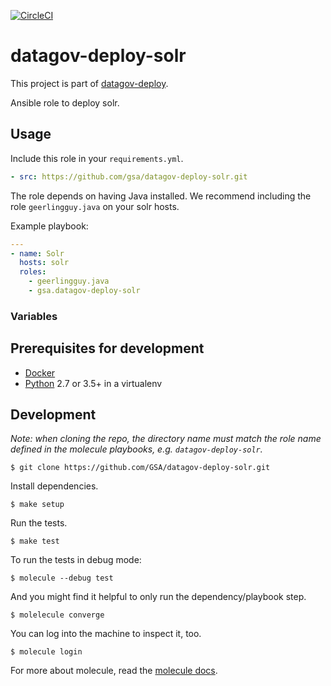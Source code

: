 [![CircleCI](https://circleci.com/gh/GSA/datagov-deploy-solr.svg?style=svg)](https://circleci.com/gh/GSA/datagov-deploy-solr)

# datagov-deploy-solr

This project is part of [datagov-deploy](https://github.com/GSA/datagov-deploy).

Ansible role to deploy solr.


## Usage

Include this role in your `requirements.yml`.

```yaml
- src: https://github.com/gsa/datagov-deploy-solr.git
```

The role depends on having Java installed. We recommend including the role
`geerlingguy.java` on your solr hosts.

Example playbook:

```yaml
---
- name: Solr
  hosts: solr
  roles:
    - geerlingguy.java
    - gsa.datagov-deploy-solr
```


### Variables



## Prerequisites for development

- [Docker](https://www.docker.com/)
- [Python](https://www.python.org/) 2.7 or 3.5+ in a virtualenv


## Development

_Note: when cloning the repo, the directory name must match the role name
defined in the molecule playbooks, e.g. `datagov-deploy-solr`._

    $ git clone https://github.com/GSA/datagov-deploy-solr.git

Install dependencies.

    $ make setup

Run the tests.

    $ make test

To run the tests in debug mode:

    $ molecule --debug test

And you might find it helpful to only run the dependency/playbook step.

    $ molelecule converge

You can log into the machine to inspect it, too.

    $ molecule login

For more about molecule, read the [molecule
docs](https://molecule.readthedocs.io/en/latest/index.html).
